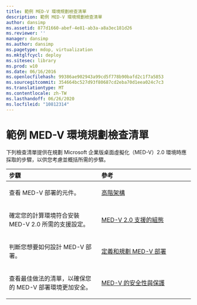 ```yaml
---
title: 範例 MED-V 環境規劃檢查清單
description: 範例 MED-V 環境規劃檢查清單
author: dansimp
ms.assetid: 877d1660-abef-4e81-ab3a-a8a3ec181d26
ms.reviewer: ''
manager: dansimp
ms.author: dansimp
ms.pagetype: mdop, virtualization
ms.mktglfcycl: deploy
ms.sitesec: library
ms.prod: w10
ms.date: 06/16/2016
ms.openlocfilehash: 99386ae902943a99cd5f778b90bafd2c1f7a5853
ms.sourcegitcommit: 354664bc527d93f80687cd2eba70d1eea024c7c3
ms.translationtype: MT
ms.contentlocale: zh-TW
ms.lasthandoff: 06/26/2020
ms.locfileid: "10812314"
---
```

# 範例 MED-V 環境規劃檢查清單


下列檢查清單提供在規劃 Microsoft 企業版桌面虛擬化（MED-V）2.0 環境時應採取的步驟，以供您考慮並概括所需的步驟。

<table>
<colgroup>
<col width="50%" />
<col width="50%" />
</colgroup>
<thead>
<tr class="header">
<th align="left">步驟</th>
<th align="left">參考</th>
</tr>
</thead>
<tbody>
<tr class="odd">
<td align="left"><p>查看 MED-V 部署的元件。</p></td>
<td align="left"><p><a href="high-level-architecturemedv2.md" data-raw-source="[High-Level Architecture](high-level-architecturemedv2.md)">高階架構</a></p></td>
</tr>
<tr class="even">
<td align="left"><p>確定您的計算環境符合安裝 MED-V 2.0 所需的支援設定。</p></td>
<td align="left"><p><a href="med-v-20-supported-configurations.md" data-raw-source="[MED-V 2.0 Supported Configurations](med-v-20-supported-configurations.md)">MED-V 2.0 支援的組態</a></p></td>
</tr>
<tr class="odd">
<td align="left"><p>判斷您想要如何設計 MED-V 部署。</p></td>
<td align="left"><p><a href="define-and-plan-your-med-v-deployment.md" data-raw-source="[Define and Plan your MED-V Deployment](define-and-plan-your-med-v-deployment.md)">定義和規劃 MED-V 部署</a></p></td>
</tr>
<tr class="even">
<td align="left"><p>查看最佳做法的清單，以確保您的 MED-V 部署環境更加安全。</p></td>
<td align="left"><p><a href="security-and-protection-for-med-v.md" data-raw-source="[Security and Protection for MED-V](security-and-protection-for-med-v.md)">MED-V 的安全性與保護</a></p></td>
</tr>
</tbody>
</table>

 

 

 





